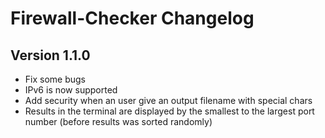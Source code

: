 # Firewall-Checker Changelog

## Version 1.1.0
- Fix some bugs
- IPv6 is now supported
- Add security when an user give an output filename with special chars
- Results in the terminal are displayed by the smallest to the largest port number (before results was sorted randomly)

